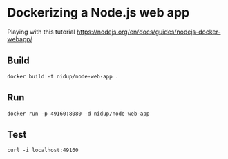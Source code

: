# Dockerizing a Node.js web app

Playing with this tutorial https://nodejs.org/en/docs/guides/nodejs-docker-webapp/


## Build

```
docker build -t nidup/node-web-app .
```

## Run

```
docker run -p 49160:8080 -d nidup/node-web-app
```

## Test

```
curl -i localhost:49160
```
